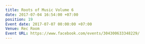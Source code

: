 ```yaml
---
title: Roots of Music Volume 6
date: 2017-07-04 16:54:00 +07:00
position: 19
Event date: 2017-07-07 00:00:00 +07:00
Venue: Rec Room
Event URL: https://www.facebook.com/events/304300633348229/
---
```


